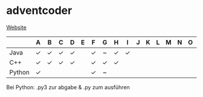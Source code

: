 ﻿# adventcoder
[Website](http://mooshak.nes.aau.at/)

| | A | B | C | D | E | F | G | H | I | J | K | L | M | N | O | P | Q | R | S | T | U | V | W | Y
|---|:---:|:---:|:---:|:---:|:---:|:---:|:---:|:---:|:---:|:---:|:---:|:---:|:---:|:---:|:---:|:---:|:---:|:---:|:---:|:---:|:---:|:---:|:---:|:---:|
| Java | ✓ | ✓ | ✓ | ✓ | | ✓ | ~ | ✓ | ✓ | | | | | | | | | | | | | | | | 
| C++ | ✓ | ✓ | ✓ | ✓ | | ✓ | ✓ | ✓ | | | | | | | | | | | | | | | | |
| Python | ✓ | | | | | ✓ | ~ | | | | | | | | | | | | | | | | | |

Bei Python: .py3 zur abgabe & .py zum ausführen
